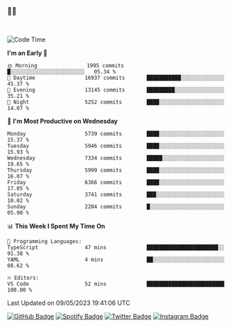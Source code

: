 ### 🤙🍺

<!-- <a href="https://github-readme-stats.vercel.app/api?username=hzak2xx&count_private=true&show_icons=true&theme=dracula">
  <img align="center" src="https://github-readme-stats.vercel.app/api?username=hzak2xx&count_private=true&show_icons=true&theme=dracula" />
</a>
</br> -->
</br>

<!--START_SECTION:waka-->
![Code Time](http://img.shields.io/badge/Code%20Time-2%2C386%20hrs%203%20mins-blue)

**I'm an Early 🐤** 

```text
🌞 Morning                1995 commits        █░░░░░░░░░░░░░░░░░░░░░░░░   05.34 % 
🌆 Daytime                16937 commits       ███████████░░░░░░░░░░░░░░   45.37 % 
🌃 Evening                13145 commits       █████████░░░░░░░░░░░░░░░░   35.21 % 
🌙 Night                  5252 commits        ████░░░░░░░░░░░░░░░░░░░░░   14.07 % 
```
📅 **I'm Most Productive on Wednesday** 

```text
Monday                   5739 commits        ████░░░░░░░░░░░░░░░░░░░░░   15.37 % 
Tuesday                  5946 commits        ████░░░░░░░░░░░░░░░░░░░░░   15.93 % 
Wednesday                7334 commits        █████░░░░░░░░░░░░░░░░░░░░   19.65 % 
Thursday                 5999 commits        ████░░░░░░░░░░░░░░░░░░░░░   16.07 % 
Friday                   6366 commits        ████░░░░░░░░░░░░░░░░░░░░░   17.05 % 
Saturday                 3741 commits        ███░░░░░░░░░░░░░░░░░░░░░░   10.02 % 
Sunday                   2204 commits        █░░░░░░░░░░░░░░░░░░░░░░░░   05.90 % 
```


📊 **This Week I Spent My Time On** 

```text
💬 Programming Languages: 
TypeScript               47 mins             ███████████████████████░░   91.38 % 
YAML                     4 mins              ██░░░░░░░░░░░░░░░░░░░░░░░   08.62 % 

🔥 Editors: 
VS Code                  52 mins             █████████████████████████   100.00 % 
```


 Last Updated on 09/05/2023 19:41:06 UTC
<!--END_SECTION:waka-->

[![GitHub Badge](https://img.shields.io/badge/GitHub-100000?style=for-the-badge&logo=github&logoColor=white)](https://github.com/hzak2xx)
[![Spotify Badge](https://img.shields.io/badge/Spotify-1ED760?&style=for-the-badge&logo=spotify&logoColor=white)](https://open.spotify.com/user/uf90s6sbbh75a1mt44clkhkvf)
[![Twitter Badge](https://img.shields.io/badge/Twitter-1DA1F2?style=for-the-badge&logo=twitter&logoColor=white)](https://twitter.com/hzak2xx)
[![Instagram Badge](https://img.shields.io/badge/Instagram-E4405F?style=for-the-badge&logo=instagram&logoColor=white)](https://www.instagram.com/hzak2xx/)
